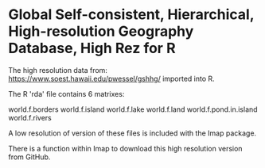 # Global Self-consistent, Hierarchical, High-resolution Geography Database, High Rez for R

The high resolution data from:  https://www.soest.hawaii.edu/pwessel/gshhg/  imported into R.

The R 'rda' file contains 6 matrixes:

world.f.borders
world.f.island
world.f.lake
world.f.land
world.f.pond.in.island
world.f.rivers

A low resolution of version of these files is included with the Imap package.

There is a function within Imap to download this high resolution version from GitHub.
